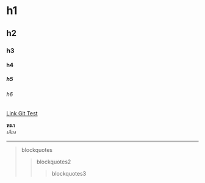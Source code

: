 # h1

## h2

### h3

#### h4

##### h5

###### h6

[Link Git Test](https://github.com/Chakkarin/git-test)

**หนา**  
_เอียง_

---

> blockquotes
>
> > blockquotes2
> >
> > > blockquotes3
